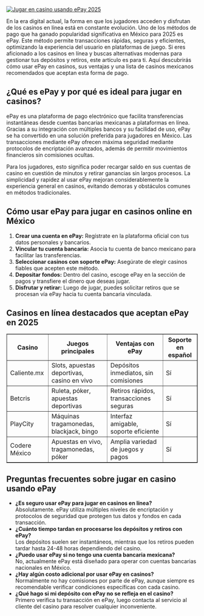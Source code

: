 [![Jugar en casino usando ePay 2025](https://123-caf.pages.dev/gitsignup.png)](https://vrmoo.ru/Bt82HjjY)

<p>En la era digital actual, la forma en que los jugadores acceden y disfrutan de los casinos en línea está en constante evolución. Uno de los métodos de pago que ha ganado popularidad significativa en México para 2025 es ePay. Este método permite transacciones rápidas, seguras y eficientes, optimizando la experiencia del usuario en plataformas de juego. Si eres aficionado a los casinos en línea y buscas alternativas modernas para gestionar tus depósitos y retiros, este artículo es para ti. Aquí descubrirás cómo usar ePay en casinos, sus ventajas y una lista de casinos mexicanos recomendados que aceptan esta forma de pago.</p>  <h2>¿Qué es ePay y por qué es ideal para jugar en casinos?</h2> <p>ePay es una plataforma de pago electrónico que facilita transferencias instantáneas desde cuentas bancarias mexicanas a plataformas en línea. Gracias a su integración con múltiples bancos y su facilidad de uso, ePay se ha convertido en una solución preferida para jugadores en México. Las transacciones mediante ePay ofrecen máxima seguridad mediante protocolos de encriptación avanzados, además de permitir movimientos financieros sin comisiones ocultas.</p> <p>Para los jugadores, esto significa poder recargar saldo en sus cuentas de casino en cuestión de minutos y retirar ganancias sin largos procesos. La simplicidad y rapidez al usar ePay mejoran considerablemente la experiencia general en casinos, evitando demoras y obstáculos comunes en métodos tradicionales.</p>  <h2>Cómo usar ePay para jugar en casinos online en México</h2> <ol>   <li><strong>Crear una cuenta en ePay:</strong> Regístrate en la plataforma oficial con tus datos personales y bancarios.</li>   <li><strong>Vincular tu cuenta bancaria:</strong> Asocia tu cuenta de banco mexicano para facilitar las transferencias.</li>   <li><strong>Seleccionar casinos con soporte ePay:</strong> Asegúrate de elegir casinos fiables que acepten este método.</li>   <li><strong>Depositar fondos:</strong> Dentro del casino, escoge ePay en la sección de pagos y transfiere el dinero que deseas jugar.</li>   <li><strong>Disfrutar y retirar:</strong> Luego de jugar, puedes solicitar retiros que se procesan vía ePay hacia tu cuenta bancaria vinculada.</li> </ol>  <h2>Casinos en línea destacados que aceptan ePay en 2025</h2> <table border="1" cellpadding="8" cellspacing="0">   <thead>     <tr>       <th>Casino</th>       <th>Juegos principales</th>       <th>Ventajas con ePay</th>       <th>Soporte en español</th>     </tr>   </thead>   <tbody>     <tr>       <td>Caliente.mx</td>       <td>Slots, apuestas deportivas, casino en vivo</td>       <td>Depósitos inmediatos, sin comisiones</td>       <td>Sí</td>     </tr>     <tr>       <td>Betcris</td>       <td>Ruleta, póker, apuestas deportivas</td>       <td>Retiros rápidos, transacciones seguras</td>       <td>Sí</td>     </tr>     <tr>       <td>PlayCity</td>       <td>Máquinas tragamonedas, blackjack, bingo</td>       <td>Interfaz amigable, soporte eficiente</td>       <td>Sí</td>     </tr>     <tr>       <td>Codere México</td>       <td>Apuestas en vivo, tragamonedas, póker</td>       <td>Amplia variedad de juegos y pagos</td>       <td>Sí</td>     </tr>   </tbody> </table>  <h2>Preguntas frecuentes sobre jugar en casino usando ePay</h2> <ul>   <li><strong>¿Es seguro usar ePay para jugar en casinos en línea?</strong><br> Absolutamente. ePay utiliza múltiples niveles de encriptación y protocolos de seguridad que protegen tus datos y fondos en cada transacción.</li>   <li><strong>¿Cuánto tiempo tardan en procesarse los depósitos y retiros con ePay?</strong><br> Los depósitos suelen ser instantáneos, mientras que los retiros pueden tardar hasta 24-48 horas dependiendo del casino.</li>   <li><strong>¿Puedo usar ePay si no tengo una cuenta bancaria mexicana?</strong><br> No, actualmente ePay está diseñado para operar con cuentas bancarias nacionales en México.</li>   <li><strong>¿Hay algún costo adicional por usar ePay en casinos?</strong><br> Normalmente no hay comisiones por parte de ePay, aunque siempre es recomendable verificar condiciones específicas con cada casino.</li>   <li><strong>¿Qué hago si mi depósito con ePay no se refleja en el casino?</strong><br> Primero verifica tu transacción en ePay, luego contacta al servicio al cliente del casino para resolver cualquier inconveniente.</li> </ul>